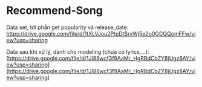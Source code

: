 # Recommend-Song
Data set, tới phần get popularity và release_date: https://drive.google.com/file/d/1tXLVJou2PtpDtSrxWj5e2o0GCQQomFFw/view?usp=sharing


Data sau khi xử lý, dành cho modeling (chưa có lyrics,...):
[https://drive.google.com/file/d/1JI88wcf3f9AaMr_HgRBdCbZY8jUgz8AY/view?usp=sharing](https://drive.google.com/file/d/1JI88wcf3f9AaMr_HgRBdCbZY8jUgz8AY/view?usp=sharing)
